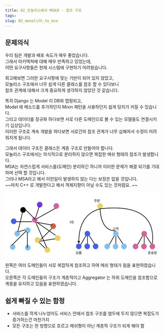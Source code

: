 ```yaml
---
title: 02_모놀리스에서 MSA로 - 참조 구조
tags:
slug: 02_monolith_to_msa
---
```


## 문제의식 

우리 팀은 개발과 배포 속도가 매우 좋았습니다.  
그래서 아키텍쳐에 대해 매우 만족하고 있었는데,  
어떤 요구사항들은 현재 시스템에 구현하기 어려웠습니다.  

회고해보면 그러한 요구사항에 맞는 기반이 되어 있지 않았고,  
모놀리스 구조에서 너무 쉽게 다른 클래스를 참조 할 수 있다보니  
참조 관계에 대해서 크게 중요하게 생각하지 않았던 것 같습니다.

특히 Django 는 Model 이 DB와 맵핑되고,  
Model 에 메소드를 추가하던지 Mixin 패턴을 사용하던지 쉽게 덩치가 커질 수 있습니다.  
그리고 데이터를 정규화 하다보면 서로 다른 도메인으로 볼 수 있는 모델들도 연결시키기 십상입니다.  
이러한 구조로 계속 개발을 하다보면 서로간의 참조 관계가 너무 심해져서 수정이 어려워지게 됩니다.  

그래서 데이터 구조든 클래스든 계층 구조로 만들어야 합니다.  
모놀리스 구조에서는 의식적으로 분리하지 않으면 복잡한 메쉬 형태의 참조가 발생합니다.  
MSA는 자연스럽게 서비스를(도메인) 분리하긴 하니까 이러한 문제가 해결 되기를 기대 하며 선택 할 것입니다.  
그러나 MSA라고 해서 이런일이 발생하지 않는 다는 보장은 없을 것입니다.  
~~마치 C++ 로 개발한다고 해서 객체지향이 아닐 수도 있는 것처럼요.  ~~

![참조 구조](image.png)

왼쪽은 여러 도메인들이 서로 복잡하게 참조하고 하여 메쉬 형태가 됨을 표현하였습니다.  
오른쪽은 각 도메인들의 구조가 계층적이고 Aggregator 는 하위 도메인을 참조함으로 계층을 유지하고 있음을 표현하였습니다.


## 쉽게 빠질 수 있는 함정

- 서비스를 작게 나누었어도 서비스 안에서 참조 구조를 염두에 두지 않으면 복잡도가 증가하는건 마찬가지  
- 모든 구조는 한 방향으로 흐르고 메쉬형이 아닌 계층적 구조가 되게 해야 함

